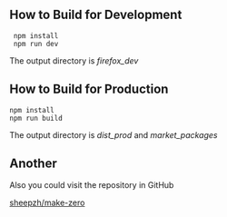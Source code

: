 ## How to Build for Development

```shell
 npm install
 npm run dev
```

The output directory is _firefox_dev_

## How to Build for Production

```shell
npm install
npm run build
```

The output directory is _dist_prod_ and _market_packages_

## Another

Also you could visit the repository in GitHub

[sheepzh/make-zero](https://github.com/sheepzh/regulation)
